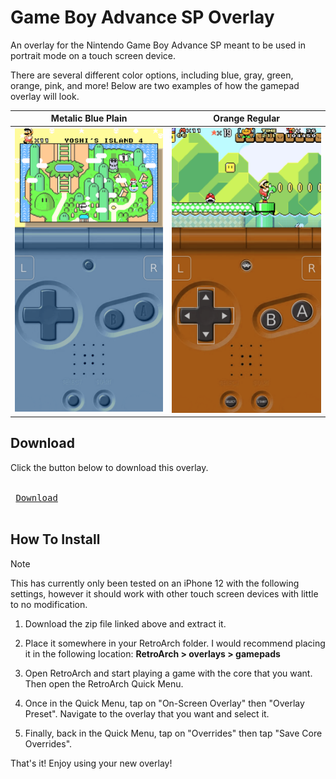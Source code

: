 # Game Boy Advance SP Overlay

An overlay for the Nintendo Game Boy Advance SP meant to be used in portrait mode on a touch screen device.

There are several different color options, including blue, gray, green, orange, pink, and more!
Below are two examples of how the gamepad overlay will look.

|Metalic Blue Plain|Orange Regular|
|:---:|:---:|
| ![](../example_images/gba_sp_ex1.png) | ![](../example_images/gba_sp_ex2.png) |

## Download
Click the button below to download this overlay.

<kbd> <br> [Download](https://github.com/Oshanotter/retroarch-overlays/releases/download/gba_sp/gba_sp.zip) <br> </kbd>

## How To Install
> [!NOTE]  
> This has currently only been tested on an iPhone 12 with the following settings, however it should work with other touch screen devices with little to no modification.
1. Download the zip file linked above and extract it.

2. Place it somewhere in your RetroArch folder.
I would recommend placing it in the following location: **RetroArch > overlays > gamepads**

3. Open RetroArch and start playing a game with the core that you want. Then open the RetroArch Quick Menu.

4. Once in the Quick Menu, tap on "On-Screen Overlay" then "Overlay Preset". Navigate to the overlay that you want and select it.

5. Finally, back in the Quick Menu, tap on "Overrides" then tap "Save Core Overrides".

That's it! Enjoy using your new overlay!
